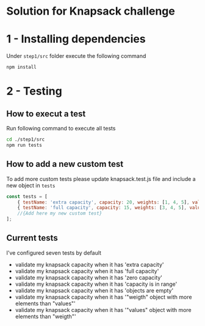 # Solution for Knapsack challenge

# 1 - Installing dependencies

Under `step1/src` folder execute the following command

```
npm install
```

# 2 - Testing 
## How to execut a test
Run following command to execute all tests

```bash
cd ./step1/src
npm run tests
```

## How to add a new custom test
To add more custom tests please update knapsack.test.js file and include a new object in `tests` 
```javascript
const tests = [
    { testName: 'extra capacity', capacity: 20, weights: [1, 4, 5], values: [5, 4, 3, 2, 1], expectedResult: 15 },
    { testName: 'full capacity', capacity: 15, weights: [3, 4, 5], values: [5, 4, 3, 6, 1], expectedResult: 18 },
    //{Add here my new custom test}
];
```

## Current tests
I've configured seven tests by default
-  validate my knapsack capacity when it has 'extra capacity'
-  validate my knapsack capacity when it has 'full capacity' 
-  validate my knapsack capacity when it has 'zero capacity' 
-  validate my knapsack capacity when it has 'capacity is in range'
-  validate my knapsack capacity when it has 'objects are empty'
-  validate my knapsack capacity when it has '"weigth" object with more elements than "values"'
-  validate my knapsack capacity when it has '"values" object with more elements than "weigth"'
